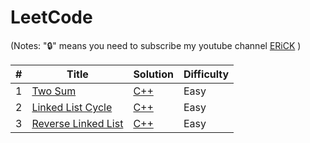 # LeetCode
(Notes: "🔒" means you need to subscribe my youtube channel [ERiCK](https://www.youtube.com/channel/UCbUjGQ_5IpyrylzplVZKB9w) )


| # | Title | Solution | Difficulty |
|---| ----- | -------- | ---------- |
|1|[Two Sum](https://leetcode.com/problems/two-sum/)| [C++](https://github.com/iprincekumark/LeetCode/blob/main/Two-Sum.cpp)|Easy|
|2|[Linked List Cycle](https://leetcode.com/problems/linked-list-cycle/)| [C++](https://github.com/iprincekumark/LeetCode/blob/main/Linked-List-Cycle.cpp)|Easy|
|3|[Reverse Linked List](https://leetcode.com/problems/reverse-linked-list/)| [C++](https://github.com/iprincekumark/LeetCode/blob/main/Reverse-Linked-List.cpp)|Easy|
